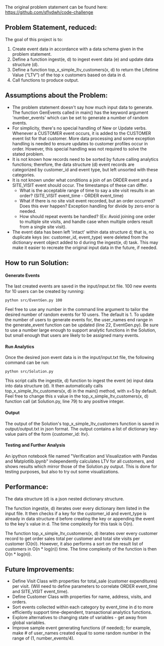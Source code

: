 The original problem statement can be found here: https://github.com/sflydwh/code-challenge


## Problem Statement, reduced:

The goal of this project is to:

1. Create event data in accordance with a data schema given in the problem statement. 
2. Define a function ingest(e, d) to ingest event data (e) and update data structure (d).
3. Define a function top_x_simple_ltv_customers(x, d) to return the Lifetime Value (“LTV”) of the top x customers based on data in d.
4. Call functions to produce output.


## Assumptions about the Problem:

- The problem statement doesn't say how much input data to generate. The function GenEvents called in main() has the keyword argument 'number_events' which can be set to generate a number of random events.
- For simplicity, there's no special handling of New or Update verbs. Whenever a CUSTOMER event occurs, it is added to the CUSTOMER event list for that customer. More data processing and some exception handling is needed to ensure updates to customer profiles occur in order. However, this special handling was not required to solve the stated problem.
- It is not known how records need to be sorted by future calling analytics functions; therefore, the data structure (d) event records are categorized by customer_id and event type, but left unsorted with these categories.
- It is not known under what conditions a join of an ORDER event and a SITE_VISIT event should occur. The timestamps of these can differ.
  - What is the acceptable range of time to say a site visit results in an order? (SITE_VISIT event_time - ORDER event_time)
  - What if there is no site visit event recorded, but an order occurred? Does this ever happen? Exception handling for divide by zero error is needed.
  - How should repeat events be handled? (Ex: Avoid joining one order to multiple site visits, and handle case when multiple orders result from a single site visit).
- The event data has been left 'intact' within data structure d; that is, no duplicate keys (ex: customer_id, event_type) were deleted from the dictionary event object added to d during the ingest(e, d) task. This may make it easier to recreate the original input data in the future, if needed.


## How to run Solution:

#### Generate Events

The last created events are saved in the input/input.txt file. 100 new events for 10 users can be created by running:

    python src/EventGen.py 100

Feel free to use any number in the command line argument to tailor the desired number of random events for 10 users. The default is 1. To update the number of users to generate events for, the user_names end range in the generate_event function can be updated (line 22, EventGen.py). Be sure to use a number large enough to support analytic functions in the Solution, but small enough that users are likely to be assigned many events.

#### Run Analytics

Once the desired json event data is in the input/input.txt file, the following command can be run:

    python src/Solution.py

This script calls the ingest(e, d) function to ingest the event (e) input data into data structure (d). It then automatically calls top_x_simple_ltv_customers(x, d) in the main() method, with x=5 by default. Feel free to change this x value in the top_x_simple_ltv_customers(x, d) function call (at Solution.py, line 79) to any positive integer.

#### Output

The output of the Solution's top_x_simple_ltv_customers function is saved in output/output.txt in json format. The output contains a list of dictionary key-value pairs of the form {customer_id: ltv}.

#### Testing and Further Analysis

An ipython notebook file named "Verification and Visualization with Pandas and Matplotlib.ipynb" independently calculates LTV for all customers, and shows results which mirror those of the Solution.py output. This is done for testing purposes, but also to try out some visualizations.


## Performance:

The data structure (d) is a json nested dictionary structure.

The function ingest(e, d) iterates over every dictionary item listed in the input file. It then checks if a key for the customer_id and event_type is already in data structure d before creating the key or appending the event to the key's value in d. The time complexity for this task is O(n).

The function top_x_simple_ltv_customers(x, d) iterates over every customer record to get order sales total per customer and total site visits per customer (O(n)). However, it also performs a sort on the result list of customers in O(n * log(n)) time. The time complexity of the function is then O(n * log(n)).


## Future Improvements:

- Define Visit Class with properties for total_sale (customer expenditures) per visit. (Will need to define parameters to correlate ORDER event_time and SITE_VISIT event_time).
- Define Customer Class with properties for name, address, visits, and orders.
- Sort events collected within each category by event_time in d to more efficiently support time-dependent, transactional analytics functions.
- Explore alternatives to changing state of variables - get away from global variables.
- Improve sample event generating functions (if needed); for example, make # of user_names created equal to some random number in the range of (1, number_events/4).